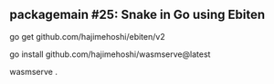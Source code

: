 ## packagemain #25: Snake in Go using Ebiten

go get github.com/hajimehoshi/ebiten/v2

go install github.com/hajimehoshi/wasmserve@latest

wasmserve .